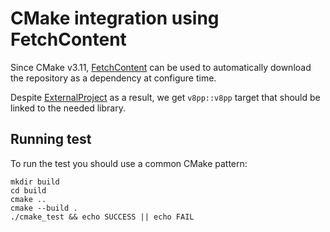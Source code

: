 # CMake integration using FetchContent

Since CMake v3.11,
[FetchContent](https://cmake.org/cmake/help/latest/module/FetchContent.html) can
be used to automatically download the repository as a dependency at configure time.

Despite [ExternalProject](../cmake_external_project) as a result, we get
`v8pp::v8pp` target that should be linked to the needed library.

## Running test

To run the test you should use a common CMake pattern:

```console
mkdir build
cd build
cmake ..
cmake --build .
./cmake_test && echo SUCCESS || echo FAIL
```
